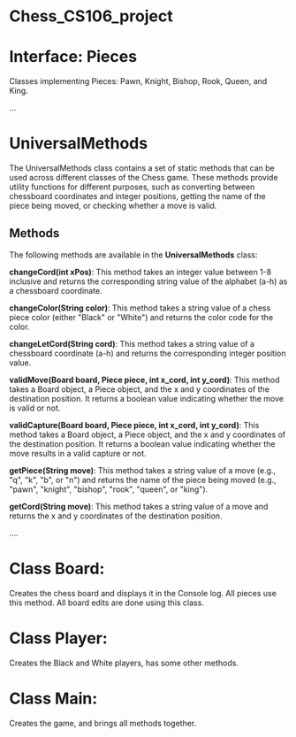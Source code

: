# Chess_CS106_project

# Interface: Pieces 
Classes implementing Pieces: Pawn, Knight, Bishop, Rook, Queen, and King. 


...


# UniversalMethods

The UniversalMethods class contains a set of static methods that can be used across different classes of the Chess game. These methods provide utility functions for different purposes, such as converting between chessboard coordinates and integer positions, getting the name of the piece being moved, or checking whether a move is valid.

## Methods

The following methods are available in the **UniversalMethods** class:

**changeCord(int xPos)**: This method takes an integer value between 1-8 inclusive and returns the corresponding string value of the alphabet (a-h) as a chessboard coordinate.

**changeColor(String color)**: This method takes a string value of a chess piece color (either "Black" or "White") and returns the color code for the color.

**changeLetCord(String cord)**: This method takes a string value of a chessboard coordinate (a-h) and returns the corresponding integer position value.

**validMove(Board board, Piece piece, int x_cord, int y_cord)**: This method takes a Board object, a Piece object, and the x and y coordinates of the destination position. It returns a boolean value indicating whether the move is valid or not.

**validCapture(Board board, Piece piece, int x_cord, int y_cord)**: This method takes a Board object, a Piece object, and the x and y coordinates of the destination position. It returns a boolean value indicating whether the move results in a valid capture or not.

**getPiece(String move)**: This method takes a string value of a move (e.g., "q", "k", "b", or "n") and returns the name of the piece being moved (e.g., "pawn", "knight", "bishop", "rook", "queen", or "king").

**getCord(String move)**: This method takes a string value of a move and returns the x and y coordinates of the destination position.


....


# Class Board: 
Creates the chess board and displays it in the Console log. All pieces use this method. All board edits are done using this class.

# Class Player: 
Creates the Black and White players, has some other methods. 

# Class Main: 
Creates the game, and brings all methods together. 
